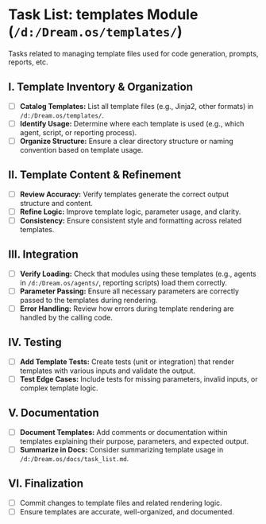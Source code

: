 # Task List: templates Module (`/d:/Dream.os/templates/`)

Tasks related to managing template files used for code generation, prompts, reports, etc.

## I. Template Inventory & Organization

-   [ ] **Catalog Templates:** List all template files (e.g., Jinja2, other formats) in `/d:/Dream.os/templates/`.
-   [ ] **Identify Usage:** Determine where each template is used (e.g., which agent, script, or reporting process).
-   [ ] **Organize Structure:** Ensure a clear directory structure or naming convention based on template usage.

## II. Template Content & Refinement

-   [ ] **Review Accuracy:** Verify templates generate the correct output structure and content.
-   [ ] **Refine Logic:** Improve template logic, parameter usage, and clarity.
-   [ ] **Consistency:** Ensure consistent style and formatting across related templates.

## III. Integration

-   [ ] **Verify Loading:** Check that modules using these templates (e.g., agents in `/d:/Dream.os/agents/`, reporting scripts) load them correctly.
-   [ ] **Parameter Passing:** Ensure all necessary parameters are correctly passed to the templates during rendering.
-   [ ] **Error Handling:** Review how errors during template rendering are handled by the calling code.

## IV. Testing

-   [ ] **Add Template Tests:** Create tests (unit or integration) that render templates with various inputs and validate the output.
-   [ ] **Test Edge Cases:** Include tests for missing parameters, invalid inputs, or complex template logic.

## V. Documentation

-   [ ] **Document Templates:** Add comments or documentation within templates explaining their purpose, parameters, and expected output.
-   [ ] **Summarize in Docs:** Consider summarizing template usage in `/d:/Dream.os/docs/task_list.md`.

## VI. Finalization

-   [ ] Commit changes to template files and related rendering logic.
-   [ ] Ensure templates are accurate, well-organized, and documented.
